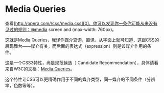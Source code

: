 # Media Queries

查看[http://opera.com//css/media.css][0]，你可以发现你一条你可能从来没有见过的规则：@media screen and (max-width: 760px)。

这就是Media Queries，我译作媒介查询，直译。从字面上就可知道，这跟CSS的展现舞台——媒介有关，而后面的表达式（expression）则是该媒介作用的条件。

这是一个CSS3特性，尚是规范候选（ Candidate Recommendation），具体请看来自W3C的文档：[Media Queries][1]。

这个特性让CSS可以更精确作用于不同的媒介类型，同一媒介的不同条件（分辨率，色数等等）。

[0]: http://opera.com//css/media.css
[1]: http://www.w3.org/TR/2002/CR-css3-mediaqueries-20020708/
